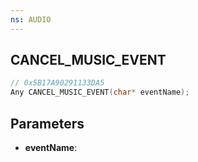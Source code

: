 ```yaml
---
ns: AUDIO
---
```

## CANCEL_MUSIC_EVENT

```c
// 0x5B17A90291133DA5
Any CANCEL_MUSIC_EVENT(char* eventName);
```

## Parameters
* **eventName**:
